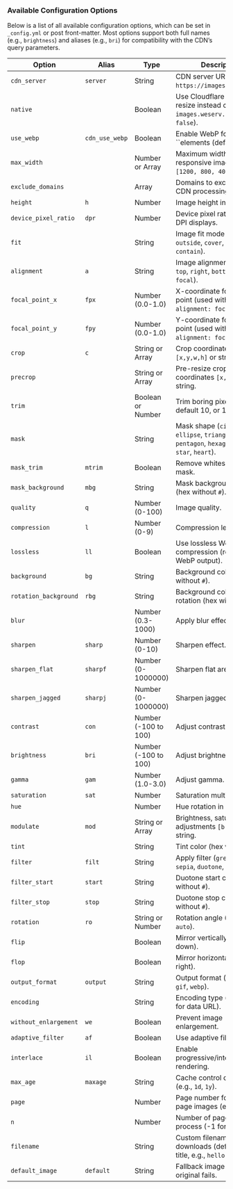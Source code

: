 ### Available Configuration Options

Below is a list of all available configuration options, which can be set in `_config.yml` or post front-matter. Most options support both full names (e.g., `brightness`) and aliases (e.g., `bri`) for compatibility with the CDN’s query parameters.

| Option                | Alias          | Type                 | Description                                                                                     | Example                              |
| --------------------- | -------------- | -------------------- | ----------------------------------------------------------------------------------------------- | ------------------------------------ |
| `cdn_server`          | `server`       | String               | CDN server URL (default: `https://images.weserv.nl`).                                           | `https://images.weserv.nl`           |
| `native`              |                | Boolean              | Use Cloudflare native resize instead of `images.weserv.nl` (default: `false`).                  | `true`                               |
| `use_webp`            | `cdn_use_webp` | Boolean              | Enable WebP format in ``elements (default:`false`).                                             | `true`                               |
| `max_width`           |                | Number or Array      | Maximum width(s) for responsive images (e.g., `[1200, 800, 400]`).                              | `1200` or `[1200, 800]`              |
| `exclude_domains`     |                | Array                | Domains to exclude from CDN processing.                                                         | `["example.com", "cdn.com"]`         |
| `height`              | `h`            | Number               | Image height in pixels.                                                                         | `600`                                |
| `device_pixel_ratio`  | `dpr`          | Number               | Device pixel ratio for high-DPI displays.                                                       | `2`                                  |
| `fit`                 |                | String               | Image fit mode (`inside`, `outside`, `cover`, `fill`, `contain`).                               | `cover`                              |
| `alignment`           | `a`            | String               | Image alignment (`center`, `top`, `right`, `bottom`, `left`, `focal`).                          | `center`                             |
| `focal_point_x`       | `fpx`          | Number (0.0-1.0)     | X-coordinate for focal point (used with `alignment: focal`).                                    | `0.5`                                |
| `focal_point_y`       | `fpy`          | Number (0.0-1.0)     | Y-coordinate for focal point (used with `alignment: focal`).                                    | `0.5`                                |
| `crop`                | `c`            | String or Array      | Crop coordinates `[x,y,w,h]` or string.                                                         | `[10,20,100,100]` or `10,20,100,100` |
| `precrop`             |                | String or Array      | Pre-resize crop coordinates `[x,y,w,h]` or string.                                              | `[10,20,100,100]`                    |
| `trim`                |                | Boolean or Number    | Trim boring pixels (`true` for default 10, or 1-254).                                           | `true` or `20`                       |
| `mask`                |                | String               | Mask shape (`circle`, `ellipse`, `triangle`, `pentagon`, `hexagon`, `square`, `star`, `heart`). | `circle`                             |
| `mask_trim`           | `mtrim`        | Boolean              | Remove whitespace from mask.                                                                    | `true`                               |
| `mask_background`     | `mbg`          | String               | Mask background color (hex without `#`).                                                        | `ffffff`                             |
| `quality`             | `q`            | Number (0-100)       | Image quality.                                                                                  | `80`                                 |
| `compression`         | `l`            | Number (0-9)         | Compression level.                                                                              | `6`                                  |
| `lossless`            | `ll`           | Boolean              | Use lossless WebP compression (requires WebP output).                                           | `true`                               |
| `background`          | `bg`           | String               | Background color (hex without `#`).                                                             | `000000`                             |
| `rotation_background` | `rbg`          | String               | Background color for rotation (hex without `#`).                                                | `ffffff`                             |
| `blur`                |                | Number (0.3-1000)    | Apply blur effect.                                                                              | `5`                                  |
| `sharpen`             | `sharp`        | Number (0-10)        | Sharpen effect.                                                                                 | `3`                                  |
| `sharpen_flat`        | `sharpf`       | Number (0-1000000)   | Sharpen flat areas.                                                                             | `100`                                |
| `sharpen_jagged`      | `sharpj`       | Number (0-1000000)   | Sharpen jagged areas.                                                                           | `100`                                |
| `contrast`            | `con`          | Number (-100 to 100) | Adjust contrast.                                                                                | `10`                                 |
| `brightness`          | `bri`          | Number (-100 to 100) | Adjust brightness.                                                                              | `20`                                 |
| `gamma`               | `gam`          | Number (1.0-3.0)     | Adjust gamma.                                                                                   | `1.5`                                |
| `saturation`          | `sat`          | Number               | Saturation multiplier.                                                                          | `1.2`                                |
| `hue`                 |                | Number               | Hue rotation in degrees.                                                                        | `90`                                 |
| `modulate`            | `mod`          | String or Array      | Brightness, saturation, hue adjustments `[b,s,h]` or string.                                    | `[1.1,1.2,90]` or `1.1,1.2,90`       |
| `tint`                |                | String               | Tint color (hex without `#`).                                                                   | `ff0000`                             |
| `filter`              | `filt`         | String               | Apply filter (`greyscale`, `sepia`, `duotone`, `negate`).                                       | `greyscale`                          |
| `filter_start`        | `start`        | String               | Duotone start color (hex without `#`).                                                          | `000000`                             |
| `filter_stop`         | `stop`         | String               | Duotone stop color (hex without `#`).                                                           | `ffffff`                             |
| `rotation`            | `ro`           | String or Number     | Rotation angle (0-360 or `auto`).                                                               | `90`                                 |
| `flip`                |                | Boolean              | Mirror vertically (up-down).                                                                    | `true`                               |
| `flop`                |                | Boolean              | Mirror horizontally (left-right).                                                               | `true`                               |
| `output_format`       | `output`       | String               | Output format (`jpg`, `png`, `gif`, `webp`).                                                    | `webp`                               |
| `encoding`            |                | String               | Encoding type (e.g., `base64` for data URL).                                                    | `base64`                             |
| `without_enlargement` | `we`           | Boolean              | Prevent image enlargement.                                                                      | `true`                               |
| `adaptive_filter`     | `af`           | Boolean              | Use adaptive filter.                                                                            | `true`                               |
| `interlace`           | `il`           | Boolean              | Enable progressive/interlaced rendering.                                                        | `true`                               |
| `max_age`             | `maxage`       | String               | Cache control duration (e.g., `1d`, `1y`).                                                      | `1d`                                 |
| `page`                |                | Number               | Page number for multi-page images (e.g., PDFs).                                                 | `1`                                  |
| `n`                   |                | Number               | Number of pages to process (-1 for all).                                                        | `-1`                                 |
| `filename`            |                | String               | Custom filename for downloads (default: page title, e.g., `hello-example`).                     | `custom-image`                       |
| `default_image`       | `default`      | String               | Fallback image URL if the original fails.                                                       | `https://example.com/fallback.jpg`   |
